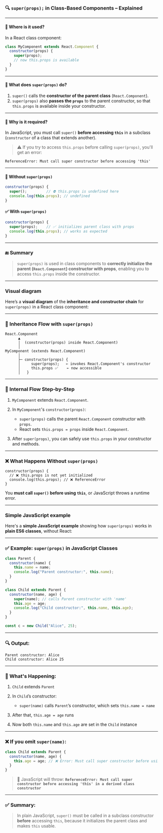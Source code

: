 ### 🔍 `super(props);` in Class-Based Components – Explained

---

#### 🔹 Where is it used?

In a React class component:

```jsx
class MyComponent extends React.Component {
  constructor(props) {
    super(props);
    // now this.props is available
  }
}
```

---

#### 🔹 What does `super(props)` do?

1. `super()` calls the **constructor of the parent class** (`React.Component`).
2. `super(props)` also **passes the `props`** to the parent constructor, so that `this.props` is available inside your constructor.

---

#### 🔹 Why is it required?

In JavaScript, you must call `super()` **before accessing `this`** in a subclass (`constructor` of a class that extends another).

> ⚠️ If you try to access `this.props` before calling `super(props)`, you'll get an error:

```
ReferenceError: Must call super constructor before accessing 'this'
```

---

#### 🔹 Without `super(props)`

```jsx
constructor(props) {
  super();         // ⛔ this.props is undefined here
  console.log(this.props); // undefined
}
```

#### ✅ With `super(props)`

```jsx
constructor(props) {
  super(props);    // ✅ initializes parent class with props
  console.log(this.props); // works as expected
}
```

---

### 🔚 Summary

> `super(props)` is used in class components to **correctly initialize the parent (`React.Component`) constructor with props**, enabling you to access `this.props` inside the constructor.

---

### Visual diagram

Here’s a **visual diagram** of the **inheritance and constructor chain** for `super(props)` in a React class component:

---

### 🔗 Inheritance Flow with `super(props)`

```plaintext
React.Component
      ▲
      │  (constructor(props) inside React.Component)
      │
MyComponent (extends React.Component)
      │
      ├─ constructor(props) {
      │     super(props);   ← invokes React.Component's constructor
      │     this.props ✅    ← now accessible
      │   }
```

---

### 🧠 Internal Flow Step-by-Step

1. `MyComponent` extends `React.Component`.
2. In `MyComponent`'s `constructor(props)`:

   * `super(props)` calls the parent `React.Component` constructor with `props`.
   * React sets `this.props = props` inside `React.Component`.
3. After `super(props)`, you can safely use `this.props` in your constructor and methods.

---

### ❌ What Happens Without `super(props)`

```plaintext
constructor(props) {
  // ❌ this.props is not yet initialized
  console.log(this.props); // ❌ ReferenceError
}
```

You **must call `super()` before using `this`**, or JavaScript throws a runtime error.

---

### Simple JavaScript example

Here's a **simple JavaScript example** showing how `super(props)` works in **plain ES6 classes**, without React:

---

### ✅ Example: `super(props)` in JavaScript Classes

```js
class Parent {
  constructor(name) {
    this.name = name;
    console.log("Parent constructor:", this.name);
  }
}

class Child extends Parent {
  constructor(name, age) {
    super(name); // calls Parent constructor with 'name'
    this.age = age;
    console.log("Child constructor:", this.name, this.age);
  }
}

const c = new Child("Alice", 25);
```

---

### 🔍 Output:

```
Parent constructor: Alice
Child constructor: Alice 25
```

---

### 🧠 What's Happening:

1. `Child` extends `Parent`
2. In `Child`’s constructor:

   * `super(name)` calls `Parent`’s constructor, which sets `this.name = name`
3. After that, `this.age = age` runs
4. Now both `this.name` and `this.age` are set in the `Child` instance

---

### ❌ If you omit `super(name)`:

```js
class Child extends Parent {
  constructor(name, age) {
    this.age = age; // ❌ Error: Must call super constructor before using 'this'
  }
}
```

> 🔴 JavaScript will throw:
> **`ReferenceError: Must call super constructor before accessing 'this' in a derived class constructor`**

---

### ✅ Summary:

> In plain JavaScript, `super()` must be called in a subclass constructor **before** accessing `this`, because it initializes the parent class and makes `this` usable.

